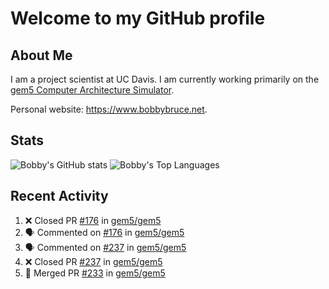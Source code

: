 # Welcome to my GitHub profile

## About Me

I am a project scientist at UC Davis. I am currently working primarily on the [gem5 Computer Architecture Simulator](https://github.com/gem5).

Personal website: <https://www.bobbybruce.net>.

## Stats

![Bobby's GitHub stats](https://github-readme-stats.vercel.app/api?username=bobbyrbruce&show_icons=true&theme=responsive&include_all_commits=true&count_private=true&show=reviews)
![Bobby's Top Languages ](https://github-readme-stats.vercel.app/api/top-langs/?username=bobbyrbruce&layout=compact&theme=responsive&count_private=true&langs_count=10)

## Recent Activity

<!--START_SECTION:activity-->
1. ❌ Closed PR [#176](https://github.com/gem5/gem5/pull/176) in [gem5/gem5](https://github.com/gem5/gem5)
2. 🗣 Commented on [#176](https://github.com/gem5/gem5/pull/176#issuecomment-1710697683) in [gem5/gem5](https://github.com/gem5/gem5)
3. 🗣 Commented on [#237](https://github.com/gem5/gem5/pull/237#issuecomment-1710693987) in [gem5/gem5](https://github.com/gem5/gem5)
4. ❌ Closed PR [#237](https://github.com/gem5/gem5/pull/237) in [gem5/gem5](https://github.com/gem5/gem5)
5. 🎉 Merged PR [#233](https://github.com/gem5/gem5/pull/233) in [gem5/gem5](https://github.com/gem5/gem5)
<!--END_SECTION:activity-->
